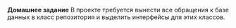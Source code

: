 **Домашнее задание**
В проекте  требуется вынести все обращения к базе данных в класс репозитория и выделить интерфейсы для этих классов.
